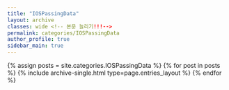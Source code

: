 ```yaml
---
title: "IOSPassingData"
layout: archive
classes: wide <!-- 본문 늘리기!!!-->
permalink: categories/IOSPassingData
author_profile: true
sidebar_main: true
---
```



{% assign posts = site.categories.IOSPassingData %}
{% for post in posts %} {% include archive-single.html type=page.entries_layout %} {% endfor %}